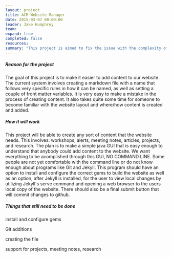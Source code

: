 ```yaml
---
layout: project
title: ACM Website Manager
date: 2015-03-07 00:00:00
leader: Jake Humphrey
team: 
expand: true
completed: false
resources:
summary: "This project is aimed to fix the issue with the complexity of how to add content to the current website.  It will allow someone to easily create new workshops, add meeting notes, add students works, and more!"
---
```


<h5>Reason for the project</h5>
The goal of this project is to make it easier to add content to our website.  The current system involves creating a markdown file with a name that follows very specific rules in how it can be named, as well as setting a couple of front matter variables.  It is very easy to make a mistake in the process of creating content.  It also takes quite some time for someone to become familiar with the website layout and where/how content is created and added.  

<h5>How it will work</h5>
This project will be able to create any sort of content that the website needs.  This involves: workshops, alerts, meeting notes, articles, projects, and research.  The plan is to make a simple java GUI that is easy enough to understand that anybody could add content to the website.  We want everything to be acomplished through this GUI, NO COMMAND LINE.  Some people are not yet comfortable with the command line or do not know enough about programs like Git and Jekyll.  This program should have an option to install and configure the correct gems to build the website as well as an option, after Jekyll is installed, for the user to view local changes by utilizing Jekyll's serve command and opening a web browser to the users local copy of the website.  There should also be a final submit button that will commit changes to github.  

<h5>Things that still need to be done</h5>

install and configure gems

Git additions

creating the file

support for projects, meeting notes, research

